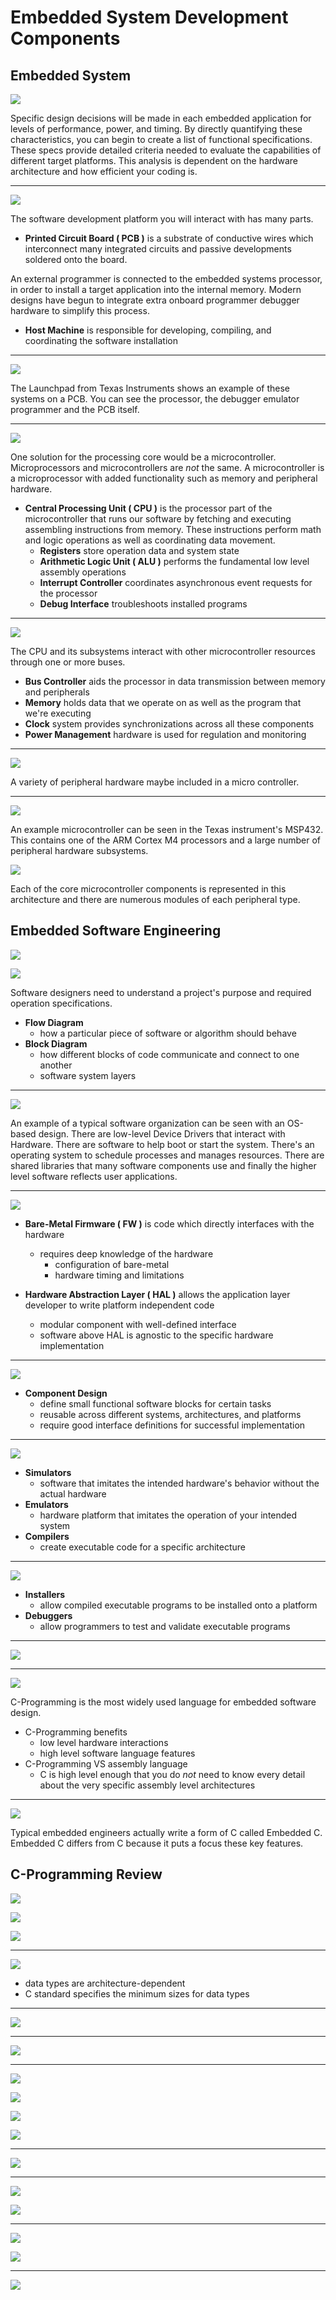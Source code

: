 # Embedded System Development Components

## Embedded System

![](docs/01_def_embed_system.png)

Specific design decisions will be made in each embedded application for levels of performance, power, and timing.
By directly quantifying these characteristics, you can begin to create a list of functional specifications.
These specs provide detailed criteria needed to evaluate the capabilities of different target platforms.
This analysis is dependent on the hardware architecture and how efficient your coding is.

---
![](docs/02_embed_system_dev_platform.png)

The software development platform you will interact with has many parts.
* **Printed Circuit Board ( PCB )** is a substrate of conductive wires which interconnect
many integrated circuits and passive developments soldered onto the board.

An external programmer is connected to the embedded systems processor, in order to install a target application
into the internal memory.  Modern designs have begun to integrate extra onboard programmer debugger hardware
to simplify this process.
* **Host Machine** is responsible for developing, compiling, and coordinating the software installation 


---
![](docs/03_embed_system_dev_platform_example.png)

The Launchpad from Texas Instruments shows an example of these systems on a PCB.
You can see the processor, the debugger emulator programmer and the PCB itself.

---
![](docs/04_CPU.png)

One solution for the processing core would be a microcontroller. Microprocessors and microcontrollers
are *not* the same. A microcontroller is a microprocessor with added functionality such as memory and peripheral hardware.
* **Central Processing Unit ( CPU )** is the processor part of the microcontroller that runs our software
by fetching and executing assembling instructions from memory.  These instructions perform math and logic operations
as well as coordinating data movement.
    * **Registers** store operation data and system state
    * **Arithmetic Logic Unit ( ALU )** performs the fundamental low level assembly operations
    * **Interrupt Controller** coordinates asynchronous event requests for the processor
    * **Debug Interface** troubleshoots installed programs

---
![](docs/05_microcontroller_components.png)

The CPU and its subsystems interact with other microcontroller resources through one or more buses.
* **Bus Controller** aids the processor in data transmission between memory and peripherals
* **Memory** holds data that we operate on as well as the program that we're executing
* **Clock** system provides synchronizations across all these components
* **Power Management** hardware is used for regulation and monitoring

---
![](docs/06_microcontroller_peripherals.png)

A variety of peripheral hardware maybe included in a micro controller.

---
![](docs/07_microcontroller_example.png)

An example microcontroller can be seen in the Texas instrument's MSP432.
This contains one of the ARM Cortex M4 processors and a large number of peripheral hardware subsystems.

![](docs/08_microcontroller_example_overlay.png)

Each of the core microcontroller components is represented in this architecture
and there are numerous modules of each peripheral type.

## Embedded Software Engineering

![](docs/09_flow_diagram.png)

![](docs/10_block_diagram.png)

Software designers need to understand a project's purpose and required operation specifications.
* **Flow Diagram**
  * how a particular piece of software or algorithm should behave
* **Block Diagram**
  * how different blocks of code communicate and connect to one another
  * software system layers

---
![](docs/11_software_layers.png)

An example of a typical software organization can be seen with an OS-based design.  There are low-level Device Drivers
that interact with Hardware. There are software to help boot or start the system. There's an operating system
to schedule processes and manages resources. There are shared libraries that many software components use
and finally the higher level software reflects user applications.

---
![](docs/12_hardware_abstraction.png)

* **Bare-Metal Firmware ( FW )** is code which directly interfaces with the hardware
  * requires deep knowledge of the hardware
    * configuration of bare-metal
    * hardware timing and limitations
    
* **Hardware Abstraction Layer ( HAL )** allows the application layer developer to write platform independent code
  * modular component with well-defined interface
  * software above HAL is agnostic to the specific hardware implementation

---
![](docs/13_software_components.png)

* **Component Design**
  * define small functional software blocks for certain tasks
  * reusable across different systems, architectures, and platforms
  * require good interface definitions for successful implementation

---
![](docs/14_software_tools_host.png)

* **Simulators**
  * software that imitates the intended hardware's behavior without the actual hardware
* **Emulators**
  * hardware platform that imitates the operation of your intended system
* **Compilers**
  * create executable code for a specific architecture

---  
![](docs/15_software_tools_target.png)

* **Installers**
  * allow compiled executable programs to be installed onto a platform
* **Debuggers**
  * allow programmers to test and validate executable programs

---
![](docs/16_high_quality_software.png)

---
![](docs/17_embedded_software_languages.png)

C-Programming is the most widely used language for embedded software design.
* C-Programming benefits
  * low level hardware interactions
  * high level software language features
* C-Programming VS assembly language
  * C is high level enough that you do *not* need to know every detail
  about the very specific assembly level architectures
  
---
![](docs/18_embedded_c_features.png)

Typical embedded engineers actually write a form of C called Embedded C. Embedded C differs
from C because it puts a focus these key features.

## C-Programming Review

![](docs/19_declaring_variables.png)

![](docs/20_declaring_variables.png)

![](docs/21_declaring_variables.png)

---
![](docs/22_data_types.png)

* data types are architecture-dependent
* C standard specifies the minimum sizes for data types

---
![](docs/23_bin_hex.png)

---
![](docs/24_bits_and_numbers.png)

---
![](docs/25_operators_logical.png)

![](docs/26_operators_bitwise.png)

![](docs/27_operators_arithmetic.png)

![](docs/28_operators_relational.png)

---
![](docs/29_program_control.png)

---
![](docs/30_loops.png)

![](docs/31_break_continue.png)

---
![](docs/32_functions.png)

![](docs/33_functions_headers.png)

---
![](docs/34_pointers.png)
